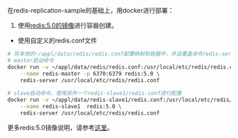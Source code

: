 在redis-replication-sample的基础上，用docker进行部署：

1. 使用[redis:5.0的镜像](https://hub.docker.com/_/redis)进行容器创建。

* 使用自定义的redis.conf文件
```bash
# 将本地的~/appl/data/redis/redis.conf配置映射到容器中，并且覆盖命令redis-server，提供指定的配置文件
# master启动命令
docker run -v ~/appl/data/redis/redis.conf:/usr/local/etc/redis/redis.conf \
	--name redis-master -p 6370:6379 redis:5.0 \
	redis-server /usr/local/etc/redis/redis.conf
	
# slave启动命令，使用另外一个redis-slave1/redis.conf进行配置
docker run -v ~/appl/data/redis-slave1/redis.conf:/usr/local/etc/redis/redis.conf \
	--name redis-slave1  redis:5.0 \
	redis-server /usr/local/etc/redis/redis.conf

```

更多redis:5.0镜像说明，请参考[这里](https://github.com/docker-library/redis/blob/master/5.0/Dockerfile)。